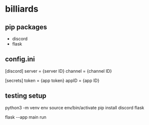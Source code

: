 # billiards

## pip packages
- discord
- flask

## config.ini
[discord]
server = {server ID}
channel = {channel ID}

[secrets]
token = {app token}
appID = {app ID}

## testing setup
python3 -m venv env
source env/bin/activate
pip install discord flask

flask --app main run
